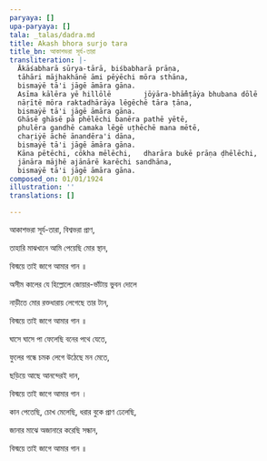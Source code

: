 ```yaml
---
paryaya: []
upa-paryaya: []
tala: _talas/dadra.md
title: Akash bhora surjo tara
title_bn: আকাশভরা সূর্য-তারা
transliteration: |-
  Ākāśabharā sūrya-tārā, biśbabharā prāṇa,
  tāhāri mājhakhānē āmi pēẏēchi mōra sthāna,
  bismaẏē tā'i jāgē āmāra gāna.
  Asīma kālēra yē hillōlē        jōẏāra-bhām̐ṭāẏa bhubana dōlē
  nāṛītē mōra raktadhārāẏa lēgēchē tāra ṭāna,
  bismaẏē tā'i jāgē āmāra gāna.
  Ghāsē ghāsē pā phēlēchi banēra pathē yētē,
  phulēra gandhē camaka lēgē uṭhēchē mana mētē,
  chaṛiẏē āchē ānandēra'i dāna,
  bismaẏē tā'i jāgē āmāra gāna.
  Kāna pētēchi, cōkha mēlēchi,   dharāra bukē prāṇa ḍhēlēchi,
  jānāra mājhē ajānārē karēchi sandhāna,
  bismaẏē tā'i jāgē āmāra gāna.
composed_on: 01/01/1924
illustration: ''
translations: []

---
```

আকাশভরা সূর্য-তারা, বিশ্বভরা প্রাণ,

তাহারি মাঝখানে আমি পেয়েছি মোর স্থান,

বিস্ময়ে তাই জাগে আমার গান ॥

অসীম কালের যে হিল্লোলে    জোয়ার-ভাঁটায় ভুবন দোলে

নাড়ীতে মোর রক্তধারায় লেগেছে তার টান,

বিস্ময়ে তাই জাগে আমার গান ॥

ঘাসে ঘাসে পা ফেলেছি বনের পথে যেতে,

ফুলের গন্ধে চমক লেগে উঠেছে মন মেতে,

ছড়িয়ে আছে আনন্দেরই দান,

বিস্ময়ে তাই জাগে আমার গান ।

কান পেতেছি, চোখ মেলেছি,    ধরার বুকে প্রাণ ঢেলেছি,

জানার মাঝে অজানারে করেছি সন্ধান,

বিস্ময়ে তাই জাগে আমার গান ॥
